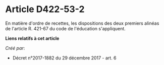 # Article D422-53-2

En matière d'ordre de recettes, les dispositions des deux premiers alinéas de l'article R. 421-67 du code de l'éducation
s'appliquent.

**Liens relatifs à cet article**

_Créé par_:

  - Décret n°2017-1882 du 29 décembre 2017 - art. 6

